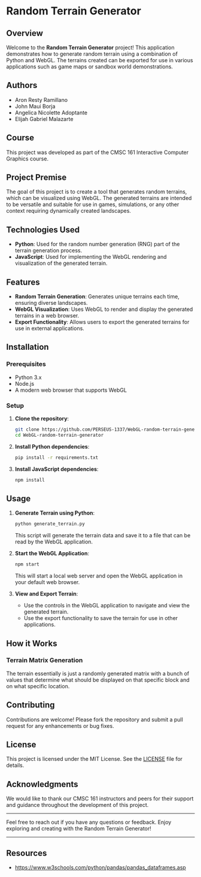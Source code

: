 # Random Terrain Generator

## Overview
Welcome to the **Random Terrain Generator** project! This application demonstrates how to generate random terrain using a combination of Python and WebGL. The terrains created can be exported for use in various applications such as game maps or sandbox world demonstrations.

## Authors
- Aron Resty Ramillano
- John Maui Borja
- Angelica Nicolette Adoptante
- Elijah Gabriel Malazarte

## Course
This project was developed as part of the CMSC 161 Interactive Computer Graphics course.

## Project Premise
The goal of this project is to create a tool that generates random terrains, which can be visualized using WebGL. The generated terrains are intended to be versatile and suitable for use in games, simulations, or any other context requiring dynamically created landscapes.

## Technologies Used
- **Python**: Used for the random number generation (RNG) part of the terrain generation process.
- **JavaScript**: Used for implementing the WebGL rendering and visualization of the generated terrain.

## Features
- **Random Terrain Generation**: Generates unique terrains each time, ensuring diverse landscapes.
- **WebGL Visualization**: Uses WebGL to render and display the generated terrains in a web browser.
- **Export Functionality**: Allows users to export the generated terrains for use in external applications.

## Installation
### Prerequisites
- Python 3.x
- Node.js
- A modern web browser that supports WebGL

### Setup
1. **Clone the repository**:
   ```sh
   git clone https://github.com/PERSEUS-1337/WebGL-random-terrain-generator.git
   cd WebGL-random-terrain-generator
   ```

2. **Install Python dependencies**:
   ```sh
   pip install -r requirements.txt
   ```

3. **Install JavaScript dependencies**:
   ```sh
   npm install
   ```

## Usage
1. **Generate Terrain using Python**:
   ```sh
   python generate_terrain.py
   ```
   This script will generate the terrain data and save it to a file that can be read by the WebGL application.

2. **Start the WebGL Application**:
   ```sh
   npm start
   ```
   This will start a local web server and open the WebGL application in your default web browser.

3. **View and Export Terrain**:
   - Use the controls in the WebGL application to navigate and view the generated terrain.
   - Use the export functionality to save the terrain for use in other applications.

## How it Works
### Terrain Matrix Generation
The terrain essentially is just a randomly generated matrix with a bunch of values that determine what should be displayed on that specific block and on what specific location.


## Contributing
Contributions are welcome! Please fork the repository and submit a pull request for any enhancements or bug fixes.

## License
This project is licensed under the MIT License. See the [LICENSE](LICENSE) file for details.

## Acknowledgments
We would like to thank our CMSC 161 instructors and peers for their support and guidance throughout the development of this project.

---

Feel free to reach out if you have any questions or feedback. Enjoy exploring and creating with the Random Terrain Generator!

---

## Resources
- https://www.w3schools.com/python/pandas/pandas_dataframes.asp
